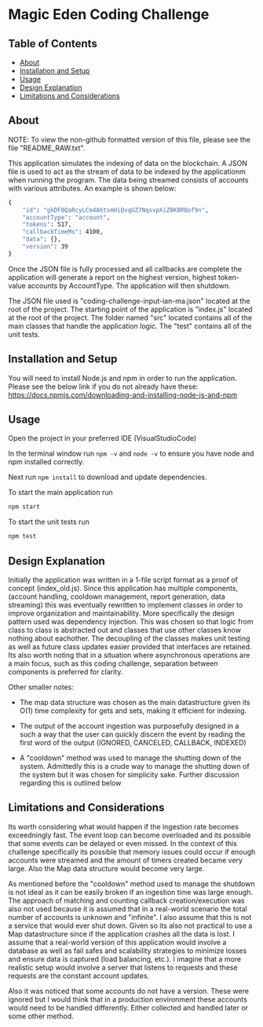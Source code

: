 # Magic Eden Coding Challenge

## Table of Contents

- [About](#about)
- [Installation and Setup](#installation-and-setup_)
- [Usage](#usage)
- [Design Explanation](#design-explanation)
- [Limitations and Considerations](#limitations-and-considerations)

## About

NOTE: To view the non-github formatted version of this file, please see the file "README_RAW.txt".

This application simulates the indexing of data on the blockchain. A JSON file is used to act as the stream of data to be indexed by the applicationm when running the program.
The data being streamed consists of accounts with various attributes. An example is shown below:

```sh
{
    "id": "gkDF8QaRcyLCm4A6tsmHiQvqUZ7NqsvpXiZ8K8RQof9n",
    "accountType": "account",
    "tokens": 517,
    "callbackTimeMs": 4100,
    "data": {},
    "version": 39
}
```

Once the JSON file is fully processed and all callbacks are complete the application will generate a report on the highest version, highest token-value accounts by AccountType. The application will then shutdown.

The JSON file used is "coding-challenge-input-ian-ma.json" located at the root of the project.
The starting point of the application is "index.js" located at the root of the project.
The folder named "src" located contains all of the main classes that handle the application logic.
The "test" contains all of the unit tests.

## Installation and Setup

You will need to install Node.js and npm in order to run the application. Please see the below link if you do not already have these:
https://docs.npmjs.com/downloading-and-installing-node-js-and-npm

## Usage

Open the project in your preferred IDE (VisualStudioCode)

In the terminal window run `npm -v` and `node -v` to ensure you have node and npm installed correctly.

Next run `npm install` to download and update dependencies.

To start the main application run 
```sh
npm start
```

To start the unit tests run
```sh
npm test
```

## Design Explanation

Initially the application was written in a 1-file script format as a proof of concept (index_old.js). Since this application has multiple components, (account handling, cooldown management, report generation, data streaming) this was eventually rewritten to implement classes in order to improve organization and maintainability. More specifically the design pattern used was dependency injection. This was chosen so that logic from class to class is abstracted out and classes that use other classes know nothing about eachother. The decoupling of the classes makes unit testing as well as future class updates easier provided that interfaces are retained. Its also worth noting that in a situation where asynchronous  operations are a main focus, such as this coding challenge, separation between components is preferred for clarity.

Other smaller notes:

- The map data structure was chosen as the main datastructure given its O(1) time complexity for gets and sets, making it efficient for indexing.

- The output of the account ingestion was purposefully designed in a such a way that the user can quickly discern the event by reading the first word of the output (IGNORED, CANCELED, CALLBACK, INDEXED)

- A "cooldown" method was used to manage the shutting down of the system. Admittedly this is a crude way to manage the shutting down of the system but it was chosen for simplicity sake. Further discussion regarding this is outlined below


## Limitations and Considerations

Its worth considering what would happen if the ingestion rate becomes exceedningly fast. The event loop can become overloaded and its possible that some events can be delayed or even missed. In the context of this challenge specifically its possible that memory issues could occur if enough accounts were streamed and the amount of timers created became very large. Also the Map data structure would become very large.

As mentioned before the "cooldown" method used to manage the shutdown is not ideal as it can be easily broken if an ingestion time was large enough. The approach of matching and counting callback creation/execution was also not used because it is assumed that in a real-world scenario the total number of accounts is unknown and "infinite". I also assume that this is not a service that would ever shut down. Given so its also not practical to use a Map datastructure since if the application crashes all the data is lost. I assume that a real-world version of this application would involve a database as well as fail safes and scalability strategies to minimize losses and ensure data is captured (load balancing, etc.). I imagine that a more realistic setup would involve a server that listens to requests and these requests are the constant account updates.

Also it was noticed that some accounts do not have a version. These were ignored but I would think that in a production environment these accounts would need to be handled differently. Either collected and handled later or some other method.
